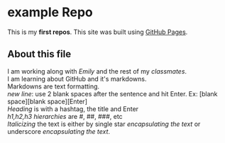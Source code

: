# example Repo
This is my **first repos**. 
This site was built using [GitHub Pages](https://pages.github.com/).
## About this file 
I am working along with _Emily_ and the rest of my *classmates*.  
I am learning about GitHub and it's markdowns.  
Markdowns are text formatting.  
*new line*: use 2 blank spaces after the sentence and hit Enter. Ex: [blank space][blank space][Enter]  
*Heading* is with a hashtag, the title and Enter  
*h1,h2,h3 hierarchies* are #, ##, ###, etc  
_Italicizing_ the text is either by single star *encapsulating the text* or underscore _encapsulating the text_.  
